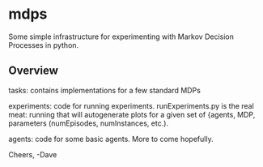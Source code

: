 # mdps
Some simple infrastructure for experimenting with Markov Decision Processes in python.

## Overview

tasks: contains implementations for a few standard MDPs

experiments: code for running experiments. runExperiments.py is the real meat: running that will autogenerate plots for a given set of {agents, MDP, parameters (numEpisodes, numInstances, etc.).

agents: code for some basic agents. More to come hopefully.

Cheers,
-Dave
